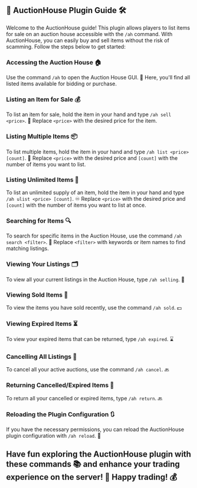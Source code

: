 ## 🔨 AuctionHouse Plugin Guide 🛠️

Welcome to the AuctionHouse guide! This plugin allows players to list items for sale on an auction house accessible with
the `/ah` command. With AuctionHouse, you can easily buy and sell items without the risk of scamming. Follow the steps
below to get started:

### Accessing the Auction House 🏠

Use the command `/ah` to open the Auction House GUI. 📲 Here, you'll find all listed items available for bidding or
purchase.

### Listing an Item for Sale 💰

To list an item for sale, hold the item in your hand and type `/ah sell <price>`. 💸 Replace `<price>` with the desired
price for the item.

### Listing Multiple Items 📦

To list multiple items, hold the item in your hand and type `/ah list <price> [count]`. 🔢 Replace `<price>` with the
desired price and `[count]` with the number of items you want to list.

### Listing Unlimited Items 🔄

To list an unlimited supply of an item, hold the item in your hand and type `/ah ulist <price> [count]`. ♾️
Replace `<price>` with the desired price and `[count]` with the number of items you want to list at once.

### Searching for Items 🔍

To search for specific items in the Auction House, use the command `/ah search <filter>`. 🔎 Replace `<filter>` with
keywords or item names to find matching listings.

### Viewing Your Listings 🗂️

To view all your current listings in the Auction House, type `/ah selling`. 📜

### Viewing Sold Items 💸

To view the items you have sold recently, use the command `/ah sold`. 💵

### Viewing Expired Items ⏳

To view your expired items that can be returned, type `/ah expired`. ⌛

### Cancelling All Listings 🚫

To cancel all your active auctions, use the command `/ah cancel`. 🔙

### Returning Cancelled/Expired Items 🔄

To return all your cancelled or expired items, type `/ah return`. 🔙

### Reloading the Plugin Configuration 🔃

If you have the necessary permissions, you can reload the AuctionHouse plugin configuration with `/ah reload`. 🔄

## Have fun exploring the AuctionHouse plugin with these commands 📚 and enhance your trading experience on the server! 🎉 Happy trading! 💰